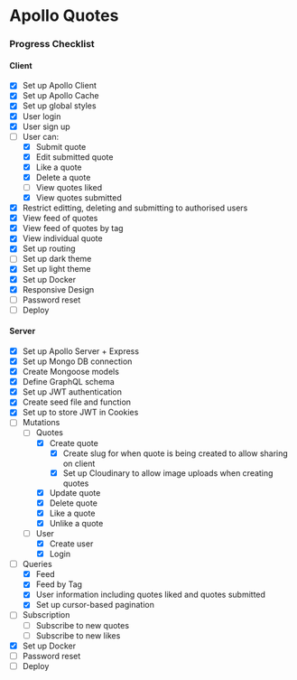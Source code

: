 # Apollo Quotes

### Progress Checklist

#### Client

- [x] Set up Apollo Client
- [x] Set up Apollo Cache
- [x] Set up global styles
- [x] User login
- [x] User sign up
- [ ] User can:
  - [x] Submit quote
  - [x] Edit submitted quote
  - [x] Like a quote
  - [x] Delete a quote
  - [ ] View quotes liked
  - [x] View quotes submitted
- [x] Restrict editting, deleting and submitting to authorised users
- [x] View feed of quotes
- [x] View feed of quotes by tag
- [x] View individual quote
- [x] Set up routing
- [ ] Set up dark theme
- [x] Set up light theme
- [x] Set up Docker
- [x] Responsive Design
- [ ] Password reset
- [ ] Deploy

#### Server

- [x] Set up Apollo Server + Express
- [x] Set up Mongo DB connection
- [x] Create Mongoose models
- [x] Define GraphQL schema
- [x] Set up JWT authentication
- [x] Create seed file and function
- [x] Set up to store JWT in Cookies
- [ ] Mutations
  - [ ] Quotes
    - [x] Create quote
      - [x] Create slug for when quote is being created to allow sharing on client
      - [x] Set up Cloudinary to allow image uploads when creating quotes
    - [x] Update quote
    - [x] Delete quote
    - [x] Like a quote
    - [x] Unlike a quote
  - [ ] User
    - [x] Create user
    - [x] Login
- [ ] Queries
  - [x] Feed
  - [x] Feed by Tag
  - [x] User information including quotes liked and quotes submitted
  - [x] Set up cursor-based pagination
- [ ] Subscription
  - [ ] Subscribe to new quotes
  - [ ] Subscribe to new likes
- [x] Set up Docker
- [ ] Password reset
- [ ] Deploy
